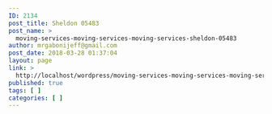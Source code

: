 ```yaml
---
ID: 2134
post_title: Sheldon 05483
post_name: >
  moving-services-moving-services-moving-services-sheldon-05483
author: mrgabonijeff@gmail.com
post_date: 2018-03-28 01:37:04
layout: page
link: >
  http://localhost/wordpress/moving-services-moving-services-moving-services-sheldon-05483/
published: true
tags: [ ]
categories: [ ]
---
```

